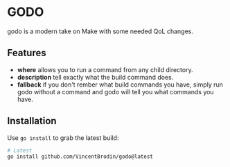 # GODO
godo is a modern take on Make with some needed QoL changes.

## Features
- **where** allows you to run a command from any child directory.
- **description** tell exactly what the build command does.
- **fallback** if you don't rember what build commands you have, simply run godo without a command and godo will tell you what commands you have.

## Installation

Use `go install` to grab the latest build:

```bash
# Latest 
go install github.com/VincentBrodin/godo@latest
```

